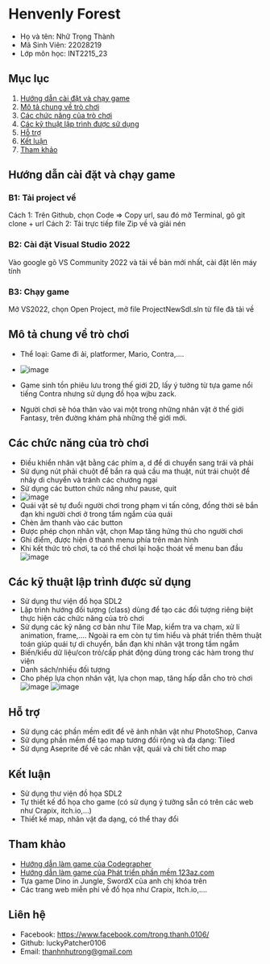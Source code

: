 # Henvenly Forest
* Họ và tên: Nhữ Trọng Thành
* Mã Sinh Viên: 22028219
* Lớp môn học: INT2215_23
## Mục lục 
1. [Hướng dẫn cài đặt và chạy game](#Hướng-dẫn-cài-đặt-và-chạy-game)
2. [Mô tả chung về trò chơi](#mô-tả-chung-về-trò-chơi)
3. [Các chức năng của trò chơi](#các-chức-năng-của-trò-chơi)
4. [Các kỹ thuật lập trình được sử dụng](#các-kỹ-thuật-lập-trình-được-sử-dụng)
5. [Hỗ trợ](#Hỗ-trợ)
6. [Kết luận](#Kết-luận)
7. [Tham khảo](#tham-khảo)
## Hướng dẫn cài đặt và chạy game
### B1: Tải project về
Cách 1: Trên Github, chọn Code => Copy url, sau đó mở Terminal, gõ git clone + url
Cách 2: Tải trực tiếp file Zip về và giải nén
### B2: Cài đặt Visual Studio 2022
Vào google gõ VS Community 2022 và tải về bản mới nhất, cài đặt lên máy tính
### B3: Chạy game
Mở VS2022, chọn Open Project, mở file ProjectNewSdl.sln từ file đã tải về

## Mô tả chung về trò chơi
* Thể loại: Game đi ải, platformer, Mario, Contra,....
* ![image](https://github.com/Thanhnhutrong0106/Baitaplon/assets/126070350/7f0f5d11-387b-4b95-ba1d-ef591a02a5f1)

* Game sinh tồn phiêu lưu trong thế giới 2D, lấy ý tưởng từ tựa game nổi tiếng Contra nhưng sử dụng đồ họa wjbu zack.
* Người chơi sẽ hóa thân vào vai một trong những nhân vật ở thế giới Fantasy, trên đường khám phá những thế giới mới. 

## Các chức năng của trò chơi
* Điều khiển nhân vật bằng các phím a, d để di chuyển sang trái và phải
* Sử dụng nút phải chuột để bắn ra quả cầu ma thuật, nút trái chuột để nhảy di chuyển và tránh các chướng ngại
* Sử dụng các button chức năng như pause, quit
* ![image](https://github.com/Thanhnhutrong0106/Baitaplon/assets/126070350/22f681e7-32c3-4c6c-9ec8-d32a4df4351e)
* Quái vật sẽ tự đuổi người chơi trong phạm vi tấn công, đồng thời sẽ bắn đạn khi người chơi ở trong tầm ngắm của quái
* Chèn âm thanh vào các button
* Được phép chọn nhân vật, chọn Map tăng hứng thú cho người chơi
* Ghi điểm, được hiện ở thanh menu phía trên màn hình
* Khi kết thức trò chơi, ta có thể chơi lại hoặc thoát về menu ban đầu ![image](https://github.com/Thanhnhutrong0106/Baitaplon/assets/126070350/adeabedc-70f1-4720-9e5e-ccef2fead2de)

## Các kỹ thuật lập trình được sử dụng
* Sử dụng thư viện đồ họa SDL2
* Lập trình hướng đối tượng (class) dùng để tạo các đối tượng riêng biệt thực hiện các chức năng của trò chơi
* Sử dụng các kỹ năng cơ bản như Tile Map, kiểm tra va chạm, xử lí animation, frame,.... Ngoài ra em còn tự tìm hiểu và phát triển thêm thuật toán giúp quái tự di chuyển, bắn đạn khi nhân vật trong tầm ngắm
* Biến/kiểu dữ liệu/con trỏ/cấp phát động dùng trong các hàm trong thư viện
* Danh sách/nhiều đối tượng
* Cho phép lựa chọn nhân vật, lựa chọn map, tăng hấp dẫn cho trò chơi ![image](https://github.com/Thanhnhutrong0106/Baitaplon/assets/126070350/33a0a974-6056-4c86-9456-5216bd9e84b2)
![image](https://github.com/Thanhnhutrong0106/Baitaplon/assets/126070350/41d956d5-5144-4103-8834-0751e0d02f69)

## Hỗ trợ
* Sử dụng các phần mềm edit để vẽ ảnh nhân vật như PhotoShop, Canva
* Sử dụng phần mềm để tạo map tương đối rộng và đa dạng: Tiled
* Sử dụng Aseprite để vẽ các nhân vật, quái và chi tiết cho map
## Kết luận
* Sử dụng thư viện đồ họa SDL2
* Tự thiết kế đồ họa cho game (có sử dụng ý tưởng sẵn có trên các web như Crapix, itch.io,...)
* Thiết kế map, nhân vật đa dạng, có thể thay đổi
## Tham khảo
* [Hướng dẫn làm game của Codegrapher](https://www.youtube.com/watch?v=KsG6dJlLBDw&list=PL2RPjWnJduNmXHRYwdtublIPdlqocBoLS)
* [Hướng dẫn làm game của Phát triển phần mềm 123az.com](https://www.youtube.com/watch?v=k1JGvJU707k&list=PLR7NDiX0QsfQQ2iFXsXepwH46wf3D4Y4C)
* Tựa game Dino in Jungle, SwordX của anh chị khóa trên
* Các trang web miễn phí về đồ họa như Crapix, Itch.io,....
## Liên hệ
* Facebook: https://www.facebook.com/trong.thanh.0106/
* Github: luckyPatcher0106
* Email: thanhnhutrong@gmail.com
